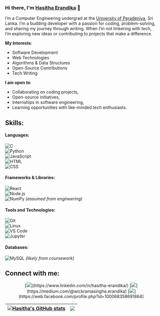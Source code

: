 ### Hi there, I'm [Hasitha Erandika](https://hasitha-erandika.github.io) 👋

I’m a Computer Engineering undergrad at the [University of Peradeniya](https://www.pdn.ac.lk/), Sri Lanka. I’m a budding developer with a passion for coding, problem-solving, and sharing my journey through writing. When I’m not tinkering with tech, I’m exploring new ideas or contributing to projects that make a difference.

**My Interests**:  
- Software Development  
- Web Technologies  
- Algorithms & Data Structures  
- Open-Source Contributions  
- Tech Writing  

**I am open to**:  
- Collaborating on coding projects,  
- Open-source initiatives,  
- Internships in software engineering,  
- Learning opportunities with like-minded tech enthusiasts.  

## Skills:

#### Languages:  
![C](https://img.shields.io/badge/C-A8B9CC?style=for-the-badge&logo=c&logoColor=white)  
![Python](https://img.shields.io/badge/Python-3776AB?style=for-the-badge&logo=python&logoColor=white)  
![JavaScript](https://img.shields.io/badge/JavaScript-F7DF1E?style=for-the-badge&logo=javascript&logoColor=black)  
![HTML](https://img.shields.io/badge/HTML5-E34F26?style=for-the-badge&logo=html5&logoColor=white)  
![CSS](https://img.shields.io/badge/CSS3-1572B6?style=for-the-badge&logo=css3&logoColor=white)  

#### Frameworks & Libraries:  
![React](https://img.shields.io/badge/React-61DAFB?style=for-the-badge&logo=react&logoColor=black)  
![Node.js](https://img.shields.io/badge/Node.js-339933?style=for-the-badge&logo=nodedotjs&logoColor=white)  
![NumPy](https://img.shields.io/badge/NumPy-013243?style=for-the-badge&logo=numpy&logoColor=white) *(assumed from engineering)*  

#### Tools and Technologies:  
![Git](https://img.shields.io/badge/Git-F05032?style=for-the-badge&logo=git&logoColor=white)  
![Linux](https://img.shields.io/badge/Linux-FCC624?style=for-the-badge&logo=linux&logoColor=black)  
![VS Code](https://img.shields.io/badge/Visual%20Studio%20Code-007ACC?style=for-the-badge&logo=visual-studio-code&logoColor=white)  
![Jupyter](https://img.shields.io/badge/Jupyter-F37626?style=for-the-badge&logo=jupyter&logoColor=white)  

#### Databases:  
![MySQL](https://img.shields.io/badge/MySQL-4479A1?style=for-the-badge&logo=mysql&logoColor=white) *(likely from coursework)*  

## Connect with me:  
<p align="center">  
[<img src="https://img.shields.io/badge/LinkedIn-0A66C2?style=for-the-badge&logo=linkedin&logoColor=white" />](https://www.linkedin.com/in/hasitha-erandika/)  
[<img src="https://img.shields.io/badge/Medium-12100E?style=for-the-badge&logo=medium&logoColor=white" />](https://medium.com/@wickramasinghe.erandika)  
[<img src="https://img.shields.io/badge/Facebook-1877F2?style=for-the-badge&logo=facebook&logoColor=white" />](https://web.facebook.com/profile.php?id=100068358691864)  
</p>  

| <a href="https://github.com/anuraghazra/github-readme-stats"><img align="center" src="https://github-readme-stats.vercel.app/api?username=hasitha-erandika&show_icons=true&include_all_commits=true&theme=dark&hide_border=true" alt="Hasitha's GitHub stats" /></a> | <a href="https://github.com/anuraghazra/github-readme-stats"><img align="center" src="https://github-readme-stats.vercel.app/api/top-langs/?username=hasitha-erandika&layout=compact&theme=dark&hide_border=true" /></a> |
| ------------- | ------------- |
